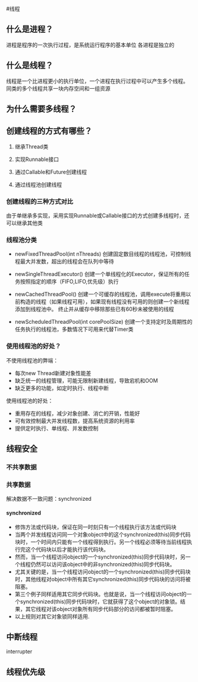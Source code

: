 #线程

## 什么是进程？
进程是程序的一次执行过程，是系统运行程序的基本单位
各进程是独立的

## 什么是线程？
线程是一个比进程更小的执行单位，一个进程在执行过程中可以产生多个线程。
同类的多个线程共享一块内存空间和一组资源

## 为什么需要多线程？


## 创建线程的方式有哪些？
1. 继承Thread类

2. 实现Runnable接口

3. 通过Callable和Future创建线程

4. 通过线程池创建线程

### 创建线程的三种方式对比
由于单继承多实现，采用实现Runnable或Callable接口的方式创建多线程时，还可以继承其他类

### 线程池分类
- newFixedThreadPool(int nThreads)
创建固定数目线程的线程池，可控制线程最大并发数，超出的线程会在队列中等待

- newSingleThreadExecutor()
创建一个单线程化的Executor，保证所有的任务按照指定的顺序（FIFO,LIFO,优先级）执行

- newCachedThreadPool()
创建一个可缓存的线程池，调用execute将重用以前构造的线程（如果线程可用），如果现有线程没有可用的则创建一个新线程添加到线程池中。
终止并从缓存中移除那些已有60秒未被使用的线程

- newScheduledThreadPool(int corePoolSize)
创建一个支持定时及周期性的任务执行的线程池，多数情况下可用来代替Timer类

### 使用线程池的好处？
不使用线程池的弊端：
- 每次new Thread新建对象性能差
- 缺乏统一的线程管理，可能无限制新建线程，导致宕机和OOM
- 缺乏更多的功能，如定时执行、线程中断

使用线程池的好处：
- 重用存在的线程，减少对象创建、消亡的开销，性能好
- 可有效控制最大并发线程数，提高系统资源的利用率
- 提供定时执行、单线程、并发数控制

## 线程安全
### 不共享数据


### 共享数据
解决数据不一致问题：synchronized

#### synchronized
- 修饰方法或代码块，保证在同一时刻只有一个线程执行该方法或代码块
- 当两个并发线程访问同一个对象object中的这个synchronized(this)同步代码块时，一个时间内只能有一个线程得到执行。另一个线程必须等待当前线程执行完这个代码块以后才能执行该代码块。
- 然而，当一个线程访问object的一个synchronized(this)同步代码块时，另一个线程仍然可以访问该object中的非synchronized(this)同步代码块。
- 尤其关键的是，当一个线程访问object的一个synchronized(this)同步代码块时，其他线程对object中所有其它synchronized(this)同步代码块的访问将被阻塞。
- 第三个例子同样适用其它同步代码块。也就是说，当一个线程访问object的一个synchronized(this)同步代码块时，它就获得了这个object的对象锁。结果，其它线程对该object对象所有同步代码部分的访问都被暂时阻塞。
- 以上规则对其它对象锁同样适用.

## 中断线程
interrupter

## 线程优先级




